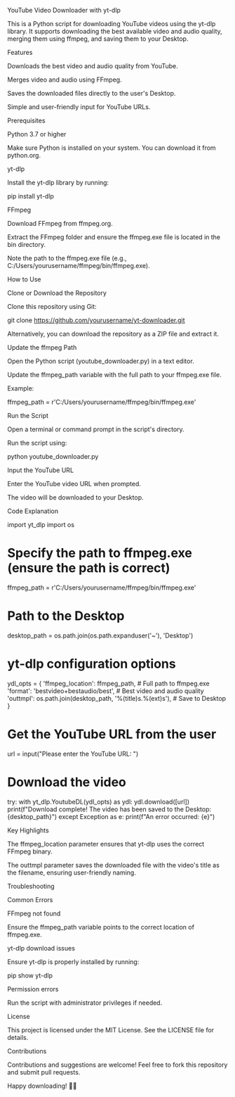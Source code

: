 YouTube Video Downloader with yt-dlp

This is a Python script for downloading YouTube videos using the yt-dlp library. It supports downloading the best available video and audio quality, merging them using ffmpeg, and saving them to your Desktop.

Features

Downloads the best video and audio quality from YouTube.

Merges video and audio using FFmpeg.

Saves the downloaded files directly to the user's Desktop.

Simple and user-friendly input for YouTube URLs.

Prerequisites

Python 3.7 or higher

Make sure Python is installed on your system. You can download it from python.org.

yt-dlp

Install the yt-dlp library by running:

pip install yt-dlp

FFmpeg

Download FFmpeg from ffmpeg.org.

Extract the FFmpeg folder and ensure the ffmpeg.exe file is located in the bin directory.

Note the path to the ffmpeg.exe file (e.g., C:/Users/yourusername/ffmpeg/bin/ffmpeg.exe).

How to Use

Clone or Download the Repository

Clone this repository using Git:

git clone https://github.com/yourusername/yt-downloader.git

Alternatively, you can download the repository as a ZIP file and extract it.

Update the ffmpeg Path

Open the Python script (youtube_downloader.py) in a text editor.

Update the ffmpeg_path variable with the full path to your ffmpeg.exe file.

Example:

ffmpeg_path = r'C:/Users/yourusername/ffmpeg/bin/ffmpeg.exe'

Run the Script

Open a terminal or command prompt in the script's directory.

Run the script using:

python youtube_downloader.py

Input the YouTube URL

Enter the YouTube video URL when prompted.

The video will be downloaded to your Desktop.

Code Explanation

import yt_dlp
import os

# Specify the path to ffmpeg.exe (ensure the path is correct)
ffmpeg_path = r'C:/Users/yourusername/ffmpeg/bin/ffmpeg.exe'

# Path to the Desktop
desktop_path = os.path.join(os.path.expanduser('~'), 'Desktop')

# yt-dlp configuration options
ydl_opts = {
    'ffmpeg_location': ffmpeg_path,  # Full path to ffmpeg.exe
    'format': 'bestvideo+bestaudio/best',  # Best video and audio quality
    'outtmpl': os.path.join(desktop_path, '%(title)s.%(ext)s'),  # Save to Desktop
}

# Get the YouTube URL from the user
url = input("Please enter the YouTube URL: ")

# Download the video
try:
    with yt_dlp.YoutubeDL(ydl_opts) as ydl:
        ydl.download([url])
    print(f"Download complete! The video has been saved to the Desktop: {desktop_path}")
except Exception as e:
    print(f"An error occurred: {e}")

Key Highlights

The ffmpeg_location parameter ensures that yt-dlp uses the correct FFmpeg binary.

The outtmpl parameter saves the downloaded file with the video's title as the filename, ensuring user-friendly naming.

Troubleshooting

Common Errors

FFmpeg not found

Ensure the ffmpeg_path variable points to the correct location of ffmpeg.exe.

yt-dlp download issues

Ensure yt-dlp is properly installed by running:

pip show yt-dlp

Permission errors

Run the script with administrator privileges if needed.

License

This project is licensed under the MIT License. See the LICENSE file for details.

Contributions

Contributions and suggestions are welcome! Feel free to fork this repository and submit pull requests.

Happy downloading! 🎥🎶

